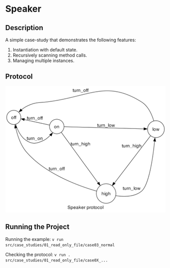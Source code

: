# Speaker

## Description

A simple case-study that demonstrates the following features:
1. Instantiation with default state.
2. Recursively scanning method calls.
3. Managing multiple instances.

## Protocol

![Read-only File Protocol](case03_normal/fsm.png)

## Running the Project

Running the example: `v run src/case_studies/01_read_only_file/case03_normal`

Checking the protocol: `v run . src/case_studies/01_read_only_file/case0X_...`
